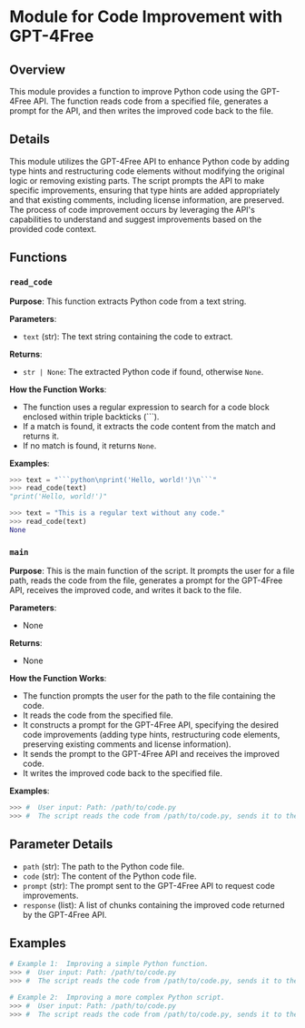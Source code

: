 # Module for Code Improvement with GPT-4Free
## Overview

This module provides a function to improve Python code using the GPT-4Free API. The function reads code from a specified file, generates a prompt for the API, and then writes the improved code back to the file.

## Details

This module utilizes the GPT-4Free API to enhance Python code by adding type hints and restructuring code elements without modifying the original logic or removing existing parts. The script prompts the API to make specific improvements, ensuring that type hints are added appropriately and that existing comments, including license information, are preserved. The process of code improvement occurs by leveraging the API's capabilities to understand and suggest improvements based on the provided code context.

## Functions

### `read_code`

**Purpose**: This function extracts Python code from a text string.

**Parameters**:

- `text` (str): The text string containing the code to extract.

**Returns**:

- `str | None`: The extracted Python code if found, otherwise `None`.

**How the Function Works**:

- The function uses a regular expression to search for a code block enclosed within triple backticks (```).
- If a match is found, it extracts the code content from the match and returns it.
- If no match is found, it returns `None`.

**Examples**:

```python
>>> text = "```python\nprint('Hello, world!')\n```"
>>> read_code(text)
"print('Hello, world!')"

>>> text = "This is a regular text without any code."
>>> read_code(text)
None
```

### `main`

**Purpose**: This is the main function of the script. It prompts the user for a file path, reads the code from the file, generates a prompt for the GPT-4Free API, receives the improved code, and writes it back to the file.

**Parameters**:

- None

**Returns**:

- None

**How the Function Works**:

- The function prompts the user for the path to the file containing the code.
- It reads the code from the specified file.
- It constructs a prompt for the GPT-4Free API, specifying the desired code improvements (adding type hints, restructuring code elements, preserving existing comments and license information).
- It sends the prompt to the GPT-4Free API and receives the improved code.
- It writes the improved code back to the specified file.

**Examples**:

```python
>>> #  User input: Path: /path/to/code.py
>>> #  The script reads the code from /path/to/code.py, sends it to the GPT-4Free API for improvement, and writes the improved code back to /path/to/code.py.
```

## Parameter Details

- `path` (str): The path to the Python code file.
- `code` (str): The content of the Python code file.
- `prompt` (str): The prompt sent to the GPT-4Free API to request code improvements.
- `response` (list): A list of chunks containing the improved code returned by the GPT-4Free API.

## Examples

```python
# Example 1:  Improving a simple Python function.
>>> #  User input: Path: /path/to/code.py
>>> #  The script reads the code from /path/to/code.py, sends it to the GPT-4Free API for improvement, and writes the improved code back to /path/to/code.py.
```

```python
# Example 2:  Improving a more complex Python script.
>>> #  User input: Path: /path/to/code.py
>>> #  The script reads the code from /path/to/code.py, sends it to the GPT-4Free API for improvement, and writes the improved code back to /path/to/code.py.
```